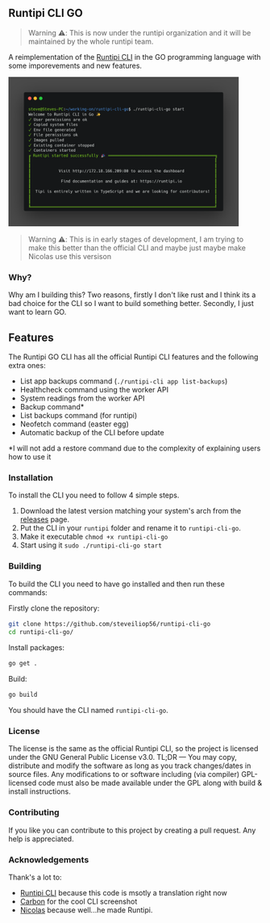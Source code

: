 ## Runtipi CLI GO

> Warning ⚠️: This is now under the runtipi organization and it will be maintained by the whole runtipi team.

A reimplementation of the [Runtipi CLI](https://github.com/runtipi/cli) in the GO programming language
with some imporevements and new features.

<img src="screenshots/screenshot.png" width="457" height="296" />

> Warning ⚠️: This is in early stages of development, I am trying to make this better than the official CLI and maybe just maybe make Nicolas use this versison

### Why?

Why am I building this? Two reasons, firstly I don't like rust and I think its a bad choice for the CLI so I want to build
something better. Secondly, I just want to learn GO.

## Features

The Runtipi GO CLI has all the official Runtipi CLI features and the following extra ones:

- List app backups command (`./runtipi-cli app list-backups`)
- Healthcheck command using the worker API
- System readings from the worker API
- Backup command\*
- List backups command (for runtipi)
- Neofetch command (easter egg)
- Automatic backup of the CLI before update

\*I will not add a restore command due to the complexity of explaining users how to use it

### Installation

To install the CLI you need to follow 4 simple steps.

1. Download the latest version matching your system's arch from the [releases](https://github.com/steveiliop56/runtipi-cli-go/releases/) page.
2. Put the CLI in your `runtipi` folder and rename it to `runtipi-cli-go`.
3. Make it executable `chmod +x runtipi-cli-go`
4. Start using it `sudo ./runtipi-cli-go start`

### Building

To build the CLI you need to have go installed and then run these commands:

Firstly clone the repository:

```bash
git clone https://github.com/steveiliop56/runtipi-cli-go
cd runtipi-cli-go/
```

Install packages:

```bash
go get .
```

Build:

```bash
go build
```

You should have the CLI named `runtipi-cli-go`.

### License

The license is the same as the official Runtipi CLI, so the project is licensed under the GNU General Public License v3.0. TL;DR — You may copy, distribute and modify the software as long as you track changes/dates in source files. Any modifications to or software including (via compiler) GPL-licensed code must also be made available under the GPL along with build & install instructions.

### Contributing

If you like you can contribute to this project by creating a pull request. Any help is appreciated.

### Acknowledgements

Thank's a lot to:

- [Runtipi CLI](https://github.com/runtipi/cli) because this code is msotly a translation right now
- [Carbon](https://carbon.sh) for the cool CLI screenshot
- [Nicolas](https://github.com/meienberger) because well...he made Runtipi.
